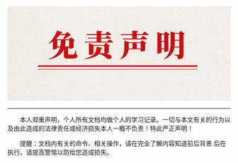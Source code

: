 ![免责声明](./00-README-pic/免责声明.jpg)



----

&emsp;&emsp;本人郑重声明，个人所有文档均做个人的学习记录。一切与本文有关的行为以及由此造成的法律责任或经济损失本人一概不负责！特此严正声明！



&emsp;&emsp;提醒：文档内有关的命令、相关操作，请在完全了解内容知道前后背景 后在执行。请提高警惕以防给您造成损失。



